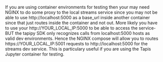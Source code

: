 If you are using container environments for testing then your may need NGINX to do some proxy to the local streams service since you may not be able to use http://localhost:5000 as a base_url inside another container since that just routes inside the container and not out.  More likely you have to use your http://YOUR_LOCAL_IP:5000 to be able to access the service-BUT the tapipy SDK only recognizes calls from localhost:5000 hosts as valid dev environments.  Hence the NGINX compose will allow you to routes https://YOUR_LOCAL_IP:5001 requests to http://localhost:5000 for the streams dev service.  This is particulary useful if you are using the Tapis Jupyter container for testing.
